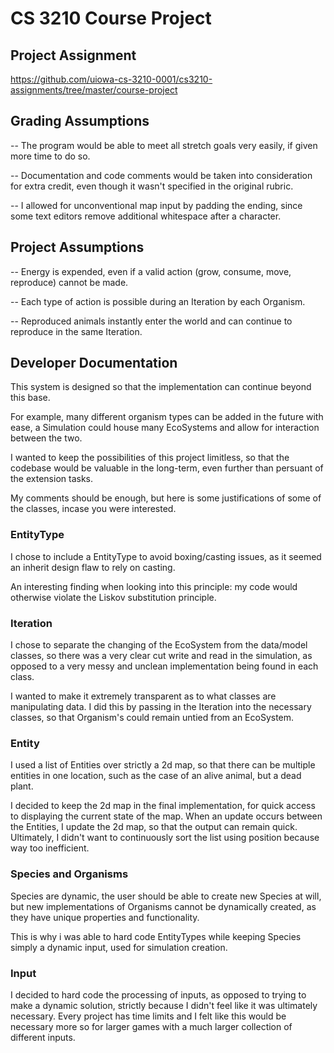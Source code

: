 # CS 3210 Course Project

## Project Assignment
https://github.com/uiowa-cs-3210-0001/cs3210-assignments/tree/master/course-project

## Grading Assumptions

-- The program would be able to meet all stretch goals very easily, if given more time to do so.

-- Documentation and code comments would be taken into consideration for extra credit, even though it wasn't specified in the original rubric.

-- I allowed for unconventional map input by padding the ending, since some text editors remove additional whitespace after a character.

## Project Assumptions

-- Energy is expended, even if a valid action (grow, consume, move, reproduce) cannot be made.

-- Each type of action is possible during an Iteration by each Organism.

-- Reproduced animals instantly enter the world and can continue to reproduce in the same Iteration.

## Developer Documentation
This system is designed so that the implementation can continue beyond this base.

For example, many different organism types can be added in the future with ease, a Simulation could house many EcoSystems and allow for interaction between the two.

I wanted to keep the possibilities of this project limitless, so that the codebase would be valuable in the long-term, even further than persuant of the extension tasks.

My comments should be enough, but here is some justifications of some of the classes, incase you were interested.

### EntityType
I chose to include a EntityType to avoid boxing/casting issues, as it seemed an inherit design flaw to rely on casting.

An interesting finding when looking into this principle: my code would otherwise violate the Liskov substitution principle.

### Iteration
I chose to separate the changing of the EcoSystem from the data/model classes, so there was a very clear cut write and read in the simulation, as opposed to a very messy and unclean implementation being found in each class.

I wanted to make it extremely transparent as to what classes are manipulating data. I did this by passing in the Iteration into the necessary classes, so that Organism's could remain untied from an EcoSystem.

### Entity
I used a list of Entities over strictly a 2d map, so that there can be multiple entities in one location, such as the case of an alive animal, but a dead plant.

I decided to keep the 2d map in the final implementation, for quick access to displaying the current state of the map. When an update occurs between the Entities, I update the 2d map, so that the output can remain quick. Ultimately, I didn't want to continuously sort the list using position because way too inefficient.

### Species and Organisms
Species are dynamic, the user should be able to create new Species at will, but new implementations of Organisms cannot be dynamically created, as they have unique properties and functionality.

This is why i was able to hard code EntityTypes while keeping Species simply a dynamic input, used for simulation creation.

### Input
I decided to hard code the processing of inputs, as opposed to trying to make a dynamic solution, strictly because I didn't feel like it was ultimately necessary. Every project has time limits and I felt like this would be necessary more so for larger games with a much larger collection of different inputs.
